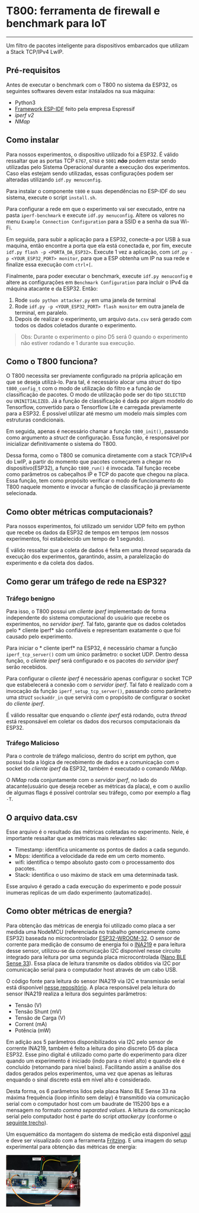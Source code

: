 # T800: ferramenta de firewall e benchmark para IoT
---
Um filtro de pacotes inteligente para dispositivos embarcados que utilizam a Stack TCP/IPv4 LwIP.

## Pré-requisitos
Antes de executar o benchmark com o T800 no sistema da ESP32, os seguintes softwares devem estar instalados na sua máquina:
- Python3
- [Framework ESP-IDF](https://github.com/espressif/esp-idf) feito pela empresa Espressif
- *iperf v2*
- *NMap*

## Como instalar
Para nossos experimentos, o dispositivo utilizado foi a ESP32. É válido ressaltar que as portas TCP `6767`, `6768` e `5001` ***não*** podem estar sendo utilizadas pelo Sistema Operacional durante a execução dos experimentos. Caso elas estejam sendo utilizadas, essas configurações podem ser alteradas utilizando `idf.py menuconfig`.

Para instalar o componente `t800` e suas dependências no ESP-IDF do seu sistema, execute o script `install.sh`.

Para configurar a rede em que o experimento vai ser executado, entre na pasta `iperf-benchmark` e execute `idf.py menuconfig`. Altere os valores no menu `Example Connection Configuration` para a SSID e a senha da sua Wi-Fi.

Em seguida, para subir a aplicação para a ESP32, conecte-a por USB à sua maquina, então encontre a porta que ela está conectada e, por fim, execute `idf.py flash -p <PORTA_DA_ESP32>`. Execute 1 vez a aplicação, com `idf.py -p <YOUR_ESP32_PORT> monitor`, para que a ESP obtenha um IP na sua rede e finalize essa execução com `ctrl+[`.

Finalmente, para poder executar o benchmark, execute `idf.py menuconfig` e altere as configurações em `Benchmark Configuration` para incluir o IPv4 da máquina atacante e da ESP32. Então:
1. Rode `sudo python attacker.py` em uma janela de terminal
2. Rode `idf.py -p <YOUR_ESP32_PORT> flash monitor` em outra janela de terminal, em paralelo.
3. Depois de realizar o experimento, um arquivo `data.csv` será gerado com todos os dados coletados durante o experimento.

> Obs: Durante o experimento o pino D5 será 0 quando o experimento não estiver rodando e 1 durante sua execução.


## Como o T800 funciona?
O T800 necessita ser previamente configurado na própria aplicação em que se deseja utilizá-lo. Para tal, é necessário alocar uma *struct* do tipo `t800_config_t` com o modo de utilização do filtro e a função de classificação de pacotes. O modo de utilização pode ser do tipo `SELECTED` ou `UNINITIALIZED`. Já a função de classificação é dada por algum modelo do Tensorflow, convertido para o Tensorflow Lite e carregada previamente para a ESP32. É possível utilizar até mesmo um modelo mais simples com estruturas condicionais.

Em seguida, apenas é necessário chamar a função `t800_init()`, passando como argumento a *struct* de configuração. Essa função, é responsável por inicializar definitivamente o sistema do T800. 

Dessa forma, como o T800 se comunica diretamente com a stack TCP/IPv4 do LwIP, a partir do momento que pacotes começarem a chegar no dispositivo(ESP32), a função `t800_run()` é invocada. Tal função recebe como parâmetros os cabeçalhos IP e TCP do pacote que chegou na placa. Essa função, tem como propósito verificar o modo de funcionamento do T800 naquele momento e invocar a função de classificação já previamente selecionada.

## Como obter métricas computacionais?

Para nossos experimentos, foi utilizado um servidor UDP feito em python que recebe os dados da ESP32 de tempos em tempos (em nossos experimentos, foi estabelecido um tempo de 1 segundo).

É válido ressaltar que a coleta de dados é feita em uma *thread* separada da execução dos experimentos, garantindo, assim, a paralelização do experimento e da coleta dos dados.

## Como gerar um tráfego de rede na ESP32?

### Tráfego benigno
Para isso, o T800 possui um *cliente iperf* implementado de forma independente do sistema computacional do usuário que recebe os experimentos, no *servidor iperf*. Tal fato, garante que os dados coletados pelo * cliente iperf* são confiáveis e representam exatamente o que foi causado pelo experimento.

Para iniciar o * cliente iperf* na ESP32, é necessário chamar a função `iperf_tcp_server()` com um único parâmetro: o socket UDP. Dentro dessa função, o *cliente iperf* será configurado e os pacotes do *servidor iperf* serão recebidos.

Para configurar o *cliente iperf* é necessário apenas configurar o socket TCP que estabelecerá a conexão com o *servidor iperf*. Tal fato é realizado com a invocação da função `iperf_setup_tcp_server()`, passando como parâmetro uma *struct* `sockaddr_in` que servirá com o propósito de configurar o socket do *cliente iperf*.

É válido ressaltar que enquando o *cliente iperf* está rodando, outra *thread* está responsável em coletar os dados dos recursos computacionais da ESP32.

### Tráfego Malicioso

Para o controle de tráfego malicioso, dentro do script em python, que possui toda a lógica de recebimento de dados e a comunicação com o socket do *cliente iperf* da ESP32, também é executado o comando *NMap*.

O *NMap* roda conjuntamente com o *servidor iperf*, no lado do atacante(usuário que deseja receber as métricas da placa), e com o auxílio de algumas flags é possível controlar seu tráfego, como por exemplo a flag `-T`.

## O arquivo data.csv
Esse arquivo é o resultado das métricas coletadas no experimento. Nele, é importante ressaltar que as métricas mais relevantes são:

- Timestamp: identifica unicamente os pontos de dados a cada segundo.
- Mbps: identifica a velocidade da rede em um certo momento.
- wifi: identifica o tempo absoluto gasto com o processamento dos pacotes.
- Stack: identifica o uso máximo de stack em uma determinada task. 

Esse arquivo é gerado a cada execução do experimento e pode possuir inumeras replicas de um dado experimento (automatizado).

## Como obter métricas de energia?
Para obtenção das métricas de energia foi utilizado como placa a ser medida uma NodeMCU (referenciada no trabalho genericamente como ESP32) baseada no microcontrolador [ESP32-WROOM-32](https://www.espressif.com/en/products/devkits/esp32-devkitc). O sensor de corrente para medição de consumo de energia foi o [INA219](https://github.com/adafruit/Adafruit_INA219) e para leitura desse sensor, utilizou-se da comunicação I2C disponível nesse circuito integrado para leitura por uma segunda placa microcontrolada ([Nano BLE Sense 33](https://store.arduino.cc/products/arduino-nano-33-ble-sense)). Essa placa de leitura transmite os dados obtidos via I2C por comunicação serial para o computador host através de um cabo USB.

O código fonte para leitura do sensor INA219 via I2C e transmissão serial está disponível [nesse repositório](https://github.com/c2dc/t800-sbrc2022/blob/main/collected_data/pwr_measure/measure_power_nano_ble/measure_power_nano_ble.ino). A placa responsável pela leitura do sensor INA219 realiza a leitura dos seguintes parâmetros:

- Tensão (V)
- Tensão Shunt (mV)
- Tensão de Carga (V)
- Corrent (mA)
- Potência (mW)

Em adição aos 5 parâmetros disponibilizados via I2C pelo sensor de corrente INA219, também é feito a leitura do pino discreto D5 da placa ESP32. Esse pino digital é utilizado como parte do experimento para dizer quando um experimento é iniciado (indo para o nível alto) e quando ele é concluído (retornando para nível baixo). Facilitando assim a análise dos dados gerados pelos experimentos, uma vez que apenas as leituras enquando o sinal discreto está em nível alto é considerado.

Desta forma, os 6 parâmetros lidos pela placa Nano BLE Sense 33 na máxima frequência (loop infinito sem delay) é transmitido via comunicação serial com o computador host com um baudrate de 115200 bps e a mensagem no formato *comma separated values*. A leitura da comunicação serial pelo computador host é parte do script *attacker.py* (conforme o [seguinte trecho](https://github.com/c2dc/t800-sbrc2022/blob/main/collected_data/pwr_measure/attacker.py#L81-L97)).

Um esquemático da montagem do sistema de medição está disponível [aqui](./extra/sketch.fzz) e deve ser visualizado com a ferramenta [Fritzing](https://fritzing.org/). E uma imagem do setup experimental para obtenção das métricas de energia:

<img src="./extra/setup.png" alt="Experimental Setup para Power Measurement" width="200"/>